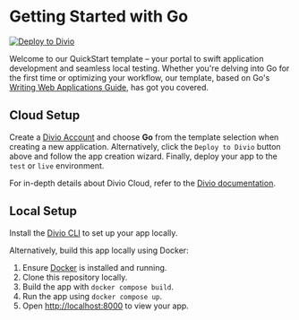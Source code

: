 # Getting Started with Go

[![Deploy to Divio](https://docs.divio.com/deploy-to-divio.svg)](https://control.divio.com/app/new/?template_url=https://github.com/divio/getting-started-with-go/archive/refs/heads/main.zip)

Welcome to our QuickStart template – your portal to swift application development and seamless local testing. Whether you're delving into Go for the first time or optimizing your workflow, our template, based on Go's [Writing Web Applications Guide](https://go.dev/doc/articles/wiki/), has got you covered.

## Cloud Setup

Create a [Divio Account](https://control.divio.com/) and choose **Go** from the template selection when creating a new application. Alternatively, click the `Deploy to Divio` button above and follow the app creation wizard. Finally, deploy your app to the `test` or `live` environment.

For in-depth details about Divio Cloud, refer to the [Divio documentation](https://docs.divio.com/introduction/).

## Local Setup

Install the [Divio CLI](https://github.com/divio/divio-cli) to set up your app locally.

Alternatively, build this app locally using Docker:

1. Ensure [Docker](https://docs.docker.com/get-docker/) is installed and running.
2. Clone this repository locally.
3. Build the app with `docker compose build`.
4. Run the app using `docker compose up`.
5. Open [http://localhost:8000]() to view your app.
